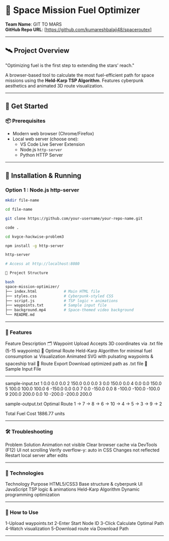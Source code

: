 # 🚀 Space Mission Fuel Optimizer  
**Team Name**: GIT TO MARS  
**GitHub Repo URL**: [https://github.com/kumareshbalaji48/spaceroutex]  

---

## 🛰 Project Overview  
"Optimizing fuel is the first step to extending the stars’ reach."  

A browser-based tool to calculate the most fuel-efficient path for space missions using the **Held-Karp TSP Algorithm**. Features cyberpunk aesthetics and animated 3D route visualization.  

---

## 🚀 Get Started  

### 📦 Prerequisites  
- Modern web browser (Chrome/Firefox)  
- Local web server (choose one):  
  - VS Code Live Server Extension  
  - Node.js `http-server`  
  - Python HTTP Server  

---

## 🔧 Installation & Running  


### Option 1 : Node.js http-server  
```sh
mkdir file-name

cd file-name

git clone https://github.com/your-username/your-repo-name.git

code .

cd kvgce-hackwise-problem3

npm install -g http-server

http-server

# Access at http://localhost:8080

📁 Project Structure

bash
space-mission-optimizer/
├── index.html            # Main HTML file
├── styles.css            # Cyberpunk-styled CSS
├── script.js             # TSP logic + animations
├── waypoints.txt         # Sample input file
├── background.mp4        # Space-themed video background
└── README.md             

```
---

### 🌟 Features

Feature	Description
🗂 Waypoint Upload	Accepts 3D coordinates via .txt file (5-15 waypoints)
🧠 Optimal Route	Held-Karp Algorithm for minimal fuel consumption
📊 Visualization	Animated SVG with pulsating waypoints & spaceship trail
💾 Route Export	Download optimized path as .txt file
🧪 Sample Input File

---

sample-input.txt
1 0.0 0.0 0.0
2 150.0 0.0 0.0
3 0.0 150.0 0.0
4 0.0 0.0 150.0
5 100.0 100.0 100.0
6 -150.0 0.0 0.0
7 0.0 -150.0 0.0
8 -100.0 -100.0 -100.0
9 200.0 200.0 0.0
10 -200.0 -200.0 200.0

sample-output.txt
Optimal Route
1 → 7 → 8 → 6 → 10 → 4 → 5 → 3 → 9 → 2

Total Fuel Cost
1886.77 units

---

### 🛠 Troubleshooting

Problem	Solution
Animation not visible	Clear browser cache via DevTools (F12)
UI not scrolling	Verify overflow-y: auto in CSS
Changes not reflected	Restart local server after edits

---

### 🌌 Technologies

Technology	Purpose
HTML5/CSS3	Base structure & cyberpunk UI
JavaScript	TSP logic & animations
Held-Karp Algorithm	Dynamic programming optimization

---

### 🧭 How to Use

1-Upload waypoints.txt
2-Enter Start Node ID
3-Click Calculate Optimal Path
4-Watch visualization
5-Download route via Download Path

---
